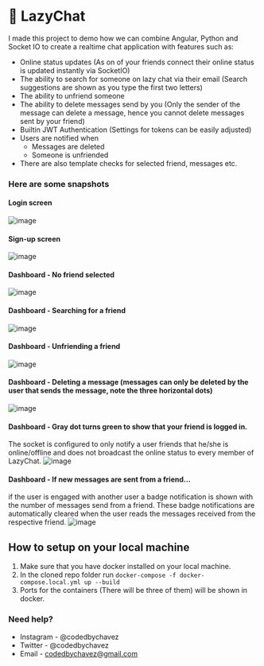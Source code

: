 # 💬 LazyChat
I made this project to demo how we can combine Angular, Python and Socket IO to create a realtime chat application with features such as:

- Online status updates (As on of your friends connect their online status is updated instantly via SocketIO)
- The ability to search for someone on lazy chat via their email (Search suggestions are shown as you type the first two letters)
- The ability to unfriend someone
- The ability to delete messages send by you (Only the sender of the message can delete a message, hence you cannot delete messages sent by your friend)
- Builtin JWT Authentication (Settings for tokens can be easily adjusted)
- Users are notified when
  - Messages are deleted
  - Someone is unfriended
- There are also template checks for selected friend, messages etc.

### Here are some snapshots

#### Login screen
![image](https://user-images.githubusercontent.com/74829200/135458484-6e779f47-8ea4-465c-ba4e-c04ef7710f85.png)

#### Sign-up screen
![image](https://user-images.githubusercontent.com/74829200/135458719-fffc6fe9-8c95-4e4e-af29-3d92a67a100b.png)

#### Dashboard - No friend selected
![image](https://user-images.githubusercontent.com/74829200/135458949-199fc318-ed72-44c9-a0fb-792009e9a189.png)

#### Dashboard - Searching for a friend
![image](https://user-images.githubusercontent.com/74829200/135459279-b20018f9-046c-48b0-9ea9-69a0d400d9e0.png)

#### Dashboard - Unfriending a friend
![image](https://user-images.githubusercontent.com/74829200/135459522-02c1691a-0ff4-43dc-8554-3c9eb853a9cc.png)

#### Dashboard - Deleting a message (messages can only be deleted by the user that sends the message, note the three horizontal dots)
![image](https://user-images.githubusercontent.com/74829200/135459862-abb47e2e-9ef5-4238-81c1-314965cb3949.png)

#### Dashboard - Gray dot turns green to show that your friend is logged in.
The socket is configured to only notify a user friends that he/she is online/offline and does not broadcast the online status to every member of LazyChat.
![image](https://user-images.githubusercontent.com/74829200/135460921-0b9b67e9-7c6a-4763-a793-c80da142c392.png)

#### Dashboard - If new messages are sent from a friend...
if the user is engaged with another user a badge notification is shown with the number of messages send from a friend. These badge notifications are automatically cleared when the user reads the messages received from the respective friend.
![image](https://user-images.githubusercontent.com/74829200/135461914-7a6f3f42-66f4-4fd8-8bd5-e3c408d3be9d.png)


## How to setup on your local machine
1. Make sure that you have docker installed on your local machine.
2. In the cloned repo folder run `docker-compose -f docker-compose.local.yml up --build`
3. Ports for the containers (There will be three of them) will be shown in docker.

### Need help?
* Instagram - @codedbychavez
* Twitter - @codedbychavez
* Email - codedbychavez@gmail.com


